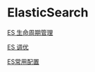 # ElasticSearch

[ES 生命周期管理](ES%20生命周期管理/ES%20生命周期管理.md "ES 生命周期管理")

[ES 调优](ES%20调优/ES%20调优.md "ES 调优")

[ES常用配置](ES常用配置/ES常用配置.md "ES常用配置")
